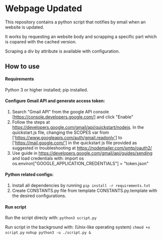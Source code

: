 # Webpage Updated

This repository contains a python script that notifies by email when an website is updated.

It works by requesting an website body and scrapping a specific part which is copared with the cached version.

Scraping a div by attribute is available with configuration.

## How to use

#### Requirements

Python 3 or higher installed;
pip installed.

#### Configure Gmail API and generate access token:

1. Search "Gmail API" from the google API console [https://console.developers.google.com/] and click "Enable"
2. Follow the steps at https://developers.google.com/gmail/api/quickstart/nodejs. In the quickstart.js file, changing the SCOPES var from ['https://www.googleapis.com/auth/gmail.readonly'] to ['https://mail.google.com/'] in the quickstart js file provided as suggested in troubleshooting at https://nodemailer.com/smtp/oauth2/
3. Use guide in https://developers.google.com/gmail/api/guides/sending and load credentials with:
   import os
   os.environ["GOOGLE_APPLICATION_CREDENTIALS"] = "token.json"

#### Python related configs:

1. Install all dependencies by running `pip install -r requirements.txt`
2. Create CONSTANTS.py file from template CONSTANTS.py.template with the desired configurations.

#### Run script

Run the script direcly with:
`python3 script.py`

Run script in the background with: (Unix-like operating system)
`chmod +x script.py`
`nohup python3 -u ./script.py &`
